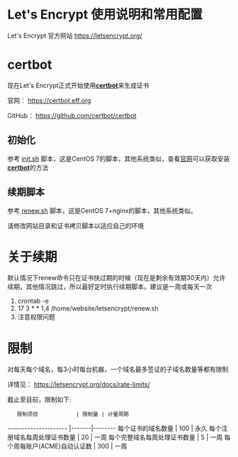 # Let's Encrypt 使用说明和常用配置

Let's Encrypt 官方网站 https://letsencrypt.org/


# certbot
现在Let's Encrypt正式开始使用[**certbot**](https://certbot.eff.org)来生成证书

官网： https://certbot.eff.org

GitHub： https://github.com/certbot/certbot

## 初始化

参考 [init.sh](init.sh) 脚本，这是CentOS 7的脚本，其他系统类似，查看[官网](https://certbot.eff.org)可以获取安装[**certbot**](https://certbot.eff.org)的方法

## 续期脚本

参考 [renew.sh](renew.sh) 脚本，这是CentOS 7+nginx的脚本，其他系统类似。

请修改网站目录和证书拷贝脚本以适应自己的环境

# 关于续期
默认情况下renew命令只在证书快过期的时候（现在是剩余有效期30天内）允许续期，其他情况跳过，所以最好定时执行续期脚本。建议是一周或每天一次

1. crontab -e
2. 17 3 * * 1,4 /home/website/letsencrypt/renew.sh
3. 注意权限问题

# 限制
对每天每个域名，每3小时每台机器，一个域名最多签证的子域名数量等都有限制

详情见： https://letsencrypt.org/docs/rate-limits/

截止至目前，限制如下:

       限制项目            | 限制量 | 计量周期  
---------------------     |-------|--------
每个证书的域名数量           | 100   | 永久
每个注册域名每周处理证书数量   | 20    | 一周
每个完整域名每周处理证书数量   | 5     | 一周
每个周每账户(ACME)自动认证数  | 300   | 一周